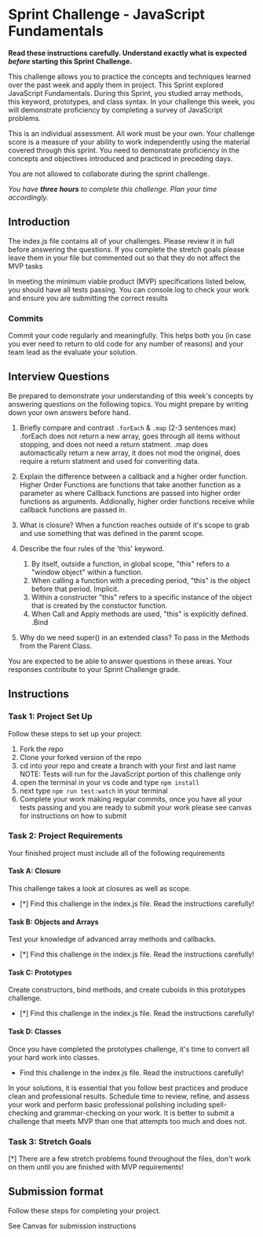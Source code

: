 # Sprint Challenge - JavaScript Fundamentals

**Read these instructions carefully. Understand exactly what is expected _before_ starting this Sprint Challenge.**

This challenge allows you to practice the concepts and techniques learned over the past week and apply them in project. This Sprint explored JavaScript Fundamentals. During this Sprint, you studied array methods, this keyword, prototypes, and class syntax. In your challenge this week, you will demonstrate proficiency by completing a survey of JavaScript problems.

This is an individual assessment. All work must be your own. Your challenge score is a measure of your ability to work independently using the material covered through this sprint. You need to demonstrate proficiency in the concepts and objectives introduced and practiced in preceding days.

You are not allowed to collaborate during the sprint challenge. 

_You have **three hours** to complete this challenge. Plan your time accordingly._


## Introduction

The index.js file contains all of your challenges. Please review it in full before answering the questions. If you complete the stretch goals please leave them in your file but commented out so that they do not affect the MVP tasks 

In meeting the minimum viable product (MVP) specifications listed below, you should have all tests passing. You can console.log to check your work and ensure you are submitting the correct results 

### Commits

Commit your code regularly and meaningfully. This helps both you (in case you ever need to return to old code for any number of reasons) and your team lead as the evaluate your solution.

## Interview Questions

Be prepared to demonstrate your understanding of this week's concepts by answering questions on the following topics. You might prepare by writing down your own answers before hand.

1. Briefly compare and contrast `.forEach` & `.map` (2-3 sentences max)
    .forEach does not return a new array, goes through all items without stopping, and does not need a return statment. .map does automactically return a new array, it does not mod the original, does require a return statment and used for converiting data.

2. Explain the difference between a callback and a higher order function.
    Higher Order Functions are functions that take another function as a parameter as where Callback functions are passed into higher order functions as arguments. Addionally, higher order functions receive while callback functions are passed in.

3. What is closure?
    When a function reaches outside of it's scope to grab and use something that was defined in the parent scope.

4. Describe the four rules of the 'this' keyword.
    1.  By itself, outside a function, in global scope, "this" refers to a "window object" within a function.
    2.  When calling a function with a preceding period, "this" is the object before that period. Implicit.
    3.  Within a constructer "this" refers to a specific instance of the object that is created by the constuctor function. 
    4.  When Call and Apply methods are used, "this" is explicitly defined. .Bind

5. Why do we need super() in an extended class?
    To pass in the Methods from the Parent Class.

You are expected to be able to answer questions in these areas. Your responses contribute to your Sprint Challenge grade. 

## Instructions

### Task 1: Project Set Up

Follow these steps to set up your project:

1. Fork the repo
2. Clone your forked version of the repo
3. cd into your repo and create a branch with your first and last name
NOTE: Tests will run for the JavaScript portion of this challenge only
4. open the terminal in your vs code and type `npm install`
5. next type `npm run test:watch` in your terminal
6. Complete your work making regular commits, once you have all your tests passing and you are ready to submit your work please see canvas for instructions on how to submit

### Task 2: Project Requirements

Your finished project must include all of the following requirements

#### Task A: Closure

This challenge takes a look at closures as well as scope. 
* [*] Find this challenge in the index.js file. Read the instructions carefully!

#### Task B: Objects and Arrays

Test your knowledge of advanced array methods and callbacks.
* [*] Find this challenge in the index.js file. Read the instructions carefully!

#### Task C: Prototypes

Create constructors, bind methods, and create cuboids in this prototypes challenge.
* [*] Find this challenge in the index.js file. Read the instructions carefully!

#### Task D: Classes

Once you have completed the prototypes challenge, it's time to convert all your hard work into classes.
* Find this challenge in the index.js file. Read the instructions carefully!

In your solutions, it is essential that you follow best practices and produce clean and professional results. Schedule time to review, refine, and assess your work and perform basic professional polishing including spell-checking and grammar-checking on your work. It is better to submit a challenge that meets MVP than one that attempts too much and does not.

### Task 3: Stretch Goals 

[*] There are a few stretch problems found throughout the files, don't work on them until you are finished with MVP requirements!

## Submission format

Follow these steps for completing your project.

See Canvas for submission instructions 

